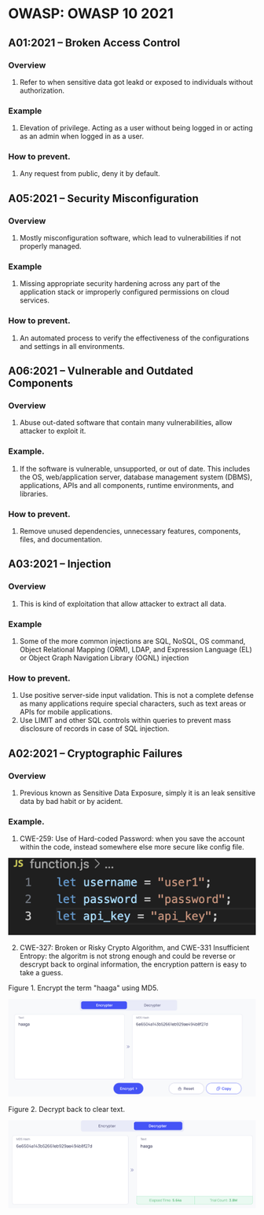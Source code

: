 # OWASP: OWASP 10 2021

## A01:2021 – Broken Access Control
### Overview
1. Refer to when sensitive data got leakd or exposed to individuals without authorization.

### Example
1. Elevation of privilege. Acting as a user without being logged in or acting as an admin when logged in as a user.

### How to prevent.
1. Any request from public, deny it by default.

## A05:2021 – Security Misconfiguration
### Overview
1. Mostly misconfiguration software, which lead to vulnerabilities if not properly managed.

### Example
1. Missing appropriate security hardening across any part of the application stack or improperly configured permissions on cloud services.

### How to prevent.
1. An automated process to verify the effectiveness of the configurations and settings in all environments.

## A06:2021 – Vulnerable and Outdated Components
### Overview
1. Abuse out-dated software that contain many vulnerabilities, allow attacker to exploit it.

### Example.
1. If the software is vulnerable, unsupported, or out of date. This includes the OS, web/application server, database management system (DBMS), applications, APIs and all components, runtime environments, and libraries.

### How to prevent.
1. Remove unused dependencies, unnecessary features, components, files, and documentation.

## A03:2021 – Injection
### Overview
1. This is kind of exploitation that allow attacker to extract all data.

### Example
1. Some of the more common injections are SQL, NoSQL, OS command, Object Relational Mapping (ORM), LDAP, and Expression Language (EL) or Object Graph Navigation Library (OGNL) injection

### How to prevent.
1. Use positive server-side input validation. This is not a complete defense as many applications require special characters, such as text areas or APIs for mobile applications.
2. Use LIMIT and other SQL controls within queries to prevent mass disclosure of records in case of SQL injection.

## A02:2021 – Cryptographic Failures
### Overview
1.  Previous known as Sensitive Data Exposure, simply it is an leak sensitive data by bad habit or by acident.

### Example.
1. CWE-259: Use of Hard-coded Password: when you save the account within the code, instead somewhere else more secure like config file.

![alt Example of hard-coded password](image/hard-code-password.png)

2. CWE-327: Broken or Risky Crypto Algorithm, and CWE-331 Insufficient Entropy: the algoritm is not strong enough and could be reverse or descrypt back to orginal information, the encryption pattern is easy to take a guess. 


Figure 1. Encrypt the term "haaga" using MD5.


![alt Example of encryption](image/encrypt.png)


Figure 2. Decrypt back to clear text.


![alt Example of decryption](image/decrypt.png)


